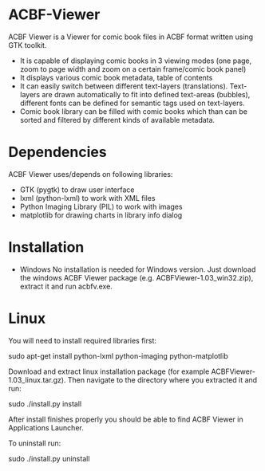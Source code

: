 # ACBF-Viewer
ACBF Viewer is a Viewer for comic book files in ACBF format written using GTK toolkit.
* It is capable of displaying comic books in 3 viewing modes (one page, zoom to page width and zoom on a certain frame/comic book panel)
* It displays various comic book metadata, table of contents
* It can easily switch between different text-layers (translations). Text-layers are drawn automatically to fit into defined text-areas (bubbles), different fonts can be defined for semantic tags used on text-layers.
* Comic book library can be filled with comic books which than can be sorted and filtered by different kinds of available metadata.

# Dependencies
ACBF Viewer uses/depends on following libraries:
* GTK (pygtk) to draw user interface
* lxml (python-lxml) to work with XML files
* Python Imaging Library (PIL) to work with images 
* matplotlib for drawing charts in library info dialog 

# Installation

* Windows
No installation is needed for Windows version. Just download the windows ACBF Viewer package 
(e.g. ACBFViewer-1.03_win32.zip), extract it and run acbfv.exe.

# Linux
You will need to install required libraries first:

sudo apt-get install python-lxml python-imaging python-matplotlib

Download and extract linux installation package (for example ACBFViewer-1.03_linux.tar.gz). 
Then navigate to the directory where you extracted it and run:

sudo ./install.py install

After install finishes properly you should be able to find ACBF Viewer in Applications Launcher.

To uninstall run:

sudo ./install.py uninstall

